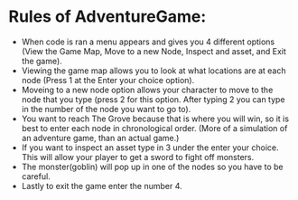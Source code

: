 # Rules of AdventureGame:
- When code is ran a menu appears and gives you 4 different options (View the Game Map, Move to a new Node, Inspect and asset, and Exit the game).
- Viewing the game map allows you to look at what locations are at each node (Press 1 at the Enter your choice option).
- Moveing to a new node option allows your character to move to the node that you type (press 2 for this option. After typing 2 you can type in the number of the node you want to go to).
- You want to reach The Grove because that is where you will win, so it is best to enter each node in chronological order. (More of a simulation of an adventure game, than an actual game.)
- If you want to inspect an asset type in 3 under the enter your choice. This will allow your player to get a sword to fight off monsters.
- The monster(goblin) will pop up in one of the nodes so you have to be careful.
- Lastly to exit the game enter the number 4.